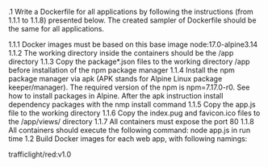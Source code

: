 .1 Write a Dockerfile for all applications by following the instructions (from 1.1.1 to 1.1.8) presented below. The created sampler of Dockerfile should be the same for all applications.

1.1.1 Docker images must be based on this base image node:17.0-alpine3.14
1.1.2 The working directory inside the containers should be the /app directory
1.1.3 Copy the package*.json files to the working directory /app before installation of the npm package manager
1.1.4 Install the npm package manager via apk (APK stands for Alpine Linux package keeper/manager). The required version of the npm is npm=7.17.0-r0. See how to install packages in Alpine. After the apk instruction install dependency packages with the nmp install command
1.1.5 Copy the app.js file to the working directory
1.1.6 Copy the index.pug and favicon.ico files to the /app/views/ directory
1.1.7 All containers must expose the port 80
1.1.8 All containers should execute the following command: node app.js in run time
1.2 Build Docker images for each web app, with following namings:

trafficlight/red:v1.0
